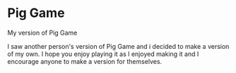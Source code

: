 # Pig Game
 My version of Pig Game

I saw another person's version of Pig Game and i decided to make a version of my own. I hope you enjoy playing it as I enjoyed making it and I encourage anyone to make a version for themselves.
